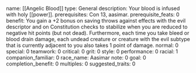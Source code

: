 name: [[Angelic Blood]]
type: General
description: Your blood is infused with holy [[power]].
prerequisites: Con 13, aasimar.
prerequisite_feats: 0
benefit: You gain a +2 bonus on saving throws against effects with the evil descriptor and on Constitution checks to stabilize when you are reduced to negative hit points (but not dead). Furthermore, each time you take bleed or blood drain damage, each undead creature or creature with the evil subtype that is currently adjacent to you also takes 1 point of damage.
normal: 0
special: 0
teamwork: 0
critical: 0
grit: 0
style: 0
performance: 0
racial: 1
companion_familiar: 0
race_name: Aasimar
note: 0
goal: 0
completion_benefit: 0
multiples: 0
suggested_traits: 0
